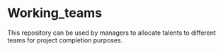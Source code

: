 # Working_teams
This repository can be used by managers to allocate talents to different teams for project completion purposes.
